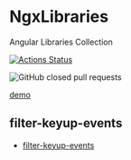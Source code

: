 # NgxLibraries

Angular Libraries Collection

[![Actions Status](https://github.com/swfz/ngx-libraries/workflows/build/badge.svg)](https://github.com/swfz/ngx-libraries/actions)

![GitHub closed pull requests](https://img.shields.io/github/issues-pr-closed/swfz/ngx-libraries.svg?color=blue&style=popout)

[demo](https://swfz.github.io/ngx-libraries)

## filter-keyup-events

- [filter-keyup-events](https://github.com/swfz/ngx-libraries/tree/master/projects/filter-keyup-events)

